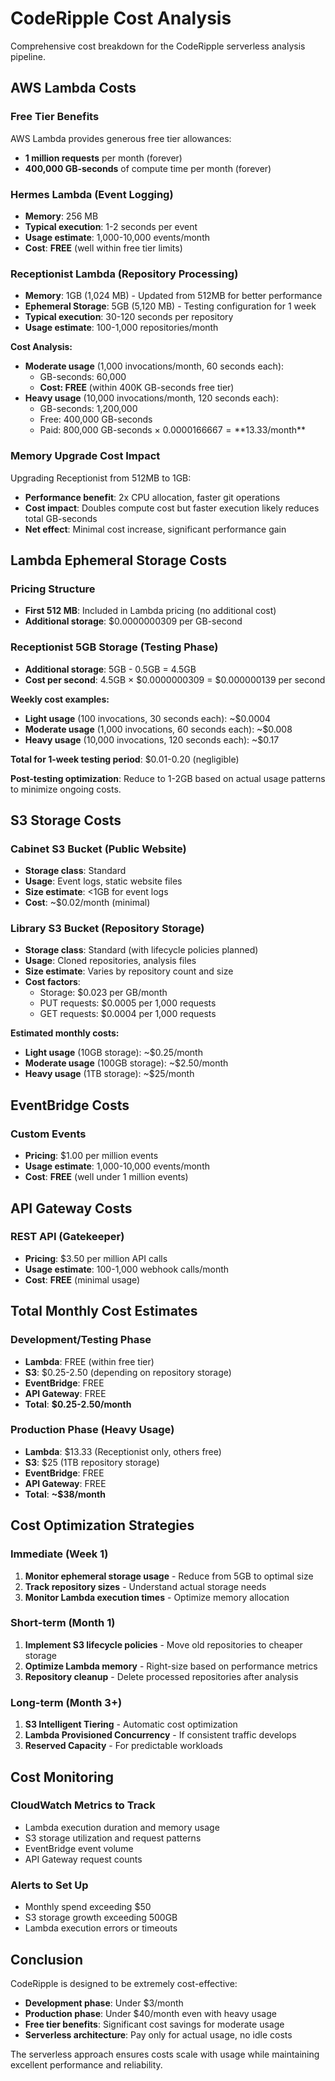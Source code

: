 # CodeRipple Cost Analysis

Comprehensive cost breakdown for the CodeRipple serverless analysis pipeline.

## AWS Lambda Costs

### Free Tier Benefits
AWS Lambda provides generous free tier allowances:
- **1 million requests** per month (forever)
- **400,000 GB-seconds** of compute time per month (forever)

### Hermes Lambda (Event Logging)
- **Memory**: 256 MB
- **Typical execution**: 1-2 seconds per event
- **Usage estimate**: 1,000-10,000 events/month
- **Cost**: **FREE** (well within free tier limits)

### Receptionist Lambda (Repository Processing)
- **Memory**: 1GB (1,024 MB) - Updated from 512MB for better performance
- **Ephemeral Storage**: 5GB (5,120 MB) - Testing configuration for 1 week
- **Typical execution**: 30-120 seconds per repository
- **Usage estimate**: 100-1,000 repositories/month

**Cost Analysis:**
- **Moderate usage** (1,000 invocations/month, 60 seconds each):
  - GB-seconds: 60,000
  - **Cost: FREE** (within 400K GB-seconds free tier)
- **Heavy usage** (10,000 invocations/month, 120 seconds each):
  - GB-seconds: 1,200,000
  - Free: 400,000 GB-seconds
  - Paid: 800,000 GB-seconds × $0.0000166667 = **$13.33/month**

### Memory Upgrade Cost Impact
Upgrading Receptionist from 512MB to 1GB:
- **Performance benefit**: 2x CPU allocation, faster git operations
- **Cost impact**: Doubles compute cost but faster execution likely reduces total GB-seconds
- **Net effect**: Minimal cost increase, significant performance gain

## Lambda Ephemeral Storage Costs

### Pricing Structure
- **First 512 MB**: Included in Lambda pricing (no additional cost)
- **Additional storage**: $0.0000000309 per GB-second

### Receptionist 5GB Storage (Testing Phase)
- **Additional storage**: 5GB - 0.5GB = 4.5GB
- **Cost per second**: 4.5GB × $0.0000000309 = $0.000000139 per second

**Weekly cost examples:**
- **Light usage** (100 invocations, 30 seconds each): ~$0.0004
- **Moderate usage** (1,000 invocations, 60 seconds each): ~$0.008
- **Heavy usage** (10,000 invocations, 120 seconds each): ~$0.17

**Total for 1-week testing period**: $0.01-0.20 (negligible)

**Post-testing optimization**: Reduce to 1-2GB based on actual usage patterns to minimize ongoing costs.

## S3 Storage Costs

### Cabinet S3 Bucket (Public Website)
- **Storage class**: Standard
- **Usage**: Event logs, static website files
- **Size estimate**: <1GB for event logs
- **Cost**: ~$0.02/month (minimal)

### Library S3 Bucket (Repository Storage)
- **Storage class**: Standard (with lifecycle policies planned)
- **Usage**: Cloned repositories, analysis files
- **Size estimate**: Varies by repository count and size
- **Cost factors**:
  - Storage: $0.023 per GB/month
  - PUT requests: $0.0005 per 1,000 requests
  - GET requests: $0.0004 per 1,000 requests

**Estimated monthly costs:**
- **Light usage** (10GB storage): ~$0.25/month
- **Moderate usage** (100GB storage): ~$2.50/month
- **Heavy usage** (1TB storage): ~$25/month

## EventBridge Costs

### Custom Events
- **Pricing**: $1.00 per million events
- **Usage estimate**: 1,000-10,000 events/month
- **Cost**: **FREE** (well under 1 million events)

## API Gateway Costs

### REST API (Gatekeeper)
- **Pricing**: $3.50 per million API calls
- **Usage estimate**: 100-1,000 webhook calls/month
- **Cost**: **FREE** (minimal usage)

## Total Monthly Cost Estimates

### Development/Testing Phase
- **Lambda**: FREE (within free tier)
- **S3**: $0.25-2.50 (depending on repository storage)
- **EventBridge**: FREE
- **API Gateway**: FREE
- **Total**: **$0.25-2.50/month**

### Production Phase (Heavy Usage)
- **Lambda**: $13.33 (Receptionist only, others free)
- **S3**: $25 (1TB repository storage)
- **EventBridge**: FREE
- **API Gateway**: FREE
- **Total**: **~$38/month**

## Cost Optimization Strategies

### Immediate (Week 1)
1. **Monitor ephemeral storage usage** - Reduce from 5GB to optimal size
2. **Track repository sizes** - Understand actual storage needs
3. **Monitor Lambda execution times** - Optimize memory allocation

### Short-term (Month 1)
1. **Implement S3 lifecycle policies** - Move old repositories to cheaper storage
2. **Optimize Lambda memory** - Right-size based on performance metrics
3. **Repository cleanup** - Delete processed repositories after analysis

### Long-term (Month 3+)
1. **S3 Intelligent Tiering** - Automatic cost optimization
2. **Lambda Provisioned Concurrency** - If consistent traffic develops
3. **Reserved Capacity** - For predictable workloads

## Cost Monitoring

### CloudWatch Metrics to Track
- Lambda execution duration and memory usage
- S3 storage utilization and request patterns
- EventBridge event volume
- API Gateway request counts

### Alerts to Set Up
- Monthly spend exceeding $50
- S3 storage growth exceeding 500GB
- Lambda execution errors or timeouts

## Conclusion

CodeRipple is designed to be extremely cost-effective:
- **Development phase**: Under $3/month
- **Production phase**: Under $40/month even with heavy usage
- **Free tier benefits**: Significant cost savings for moderate usage
- **Serverless architecture**: Pay only for actual usage, no idle costs

The serverless approach ensures costs scale with usage while maintaining excellent performance and reliability.
